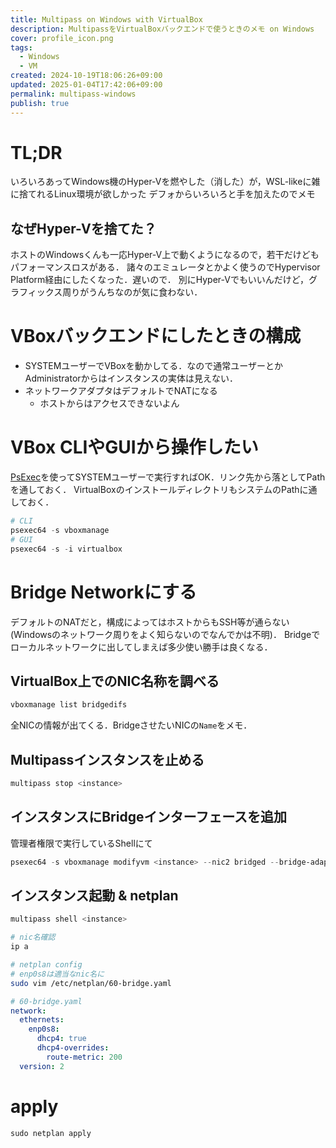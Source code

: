 ```yaml
---
title: Multipass on Windows with VirtualBox
description: MultipassをVirtualBoxバックエンドで使うときのメモ on Windows
cover: profile_icon.png
tags:
  - Windows
  - VM
created: 2024-10-19T18:06:26+09:00
updated: 2025-01-04T17:42:06+09:00
permalink: multipass-windows
publish: true
---
```

# TL;DR
いろいろあってWindows機のHyper-Vを燃やした（消した）が，WSL-likeに雑に捨てれるLinux環境が欲しかった
デフォからいろいろと手を加えたのでメモ

## なぜHyper-Vを捨てた？
ホストのWindowsくんも一応Hyper-V上で動くようになるので，若干だけどもパフォーマンスロスがある．
諸々のエミュレータとかよく使うのでHypervisor Platform経由にしたくなった．遅いので．
別にHyper-Vでもいいんだけど，グラフィックス周りがうんちなのが気に食わない．

# VBoxバックエンドにしたときの構成
- SYSTEMユーザーでVBoxを動かしてる．なので通常ユーザーとかAdministratorからはインスタンスの実体は見えない．
- ネットワークアダプタはデフォルトでNATになる
  - ホストからはアクセスできないよん

# VBox CLIやGUIから操作したい
[PsExec](https://learn.microsoft.com/ja-jp/sysinternals/downloads/psexec)を使ってSYSTEMユーザーで実行すればOK．リンク先から落としてPathを通しておく．
VirtualBoxのインストールディレクトリもシステムのPathに通しておく．

```powershell
# CLI
psexec64 -s vboxmanage
# GUI
psexec64 -s -i virtualbox
```

# Bridge Networkにする
デフォルトのNATだと，構成によってはホストからもSSH等が通らない (Windowsのネットワーク周りをよく知らないのでなんでかは不明)．
Bridgeでローカルネットワークに出してしまえば多少使い勝手は良くなる．

## VirtualBox上でのNIC名称を調べる
```powershell
vboxmanage list bridgedifs
```
全NICの情報が出てくる．BridgeさせたいNICの`Name`をメモ．

## Multipassインスタンスを止める
```powershell
multipass stop <instance>
```

## インスタンスにBridgeインターフェースを追加
管理者権限で実行しているShellにて
```powershell
psexec64 -s vboxmanage modifyvm <instance> --nic2 bridged --bridge-adapter2 <interface name>
```

##  インスタンス起動 & netplan
```bash
multipass shell <instance>

# nic名確認
ip a

# netplan config
# enp0s8は適当なnic名に
sudo vim /etc/netplan/60-bridge.yaml
```

```yaml
# 60-bridge.yaml
network:
  ethernets:
    enp0s8:
      dhcp4: true
      dhcp4-overrides:
        route-metric: 200
  version: 2
```

# apply
```shell
sudo netplan apply
```
